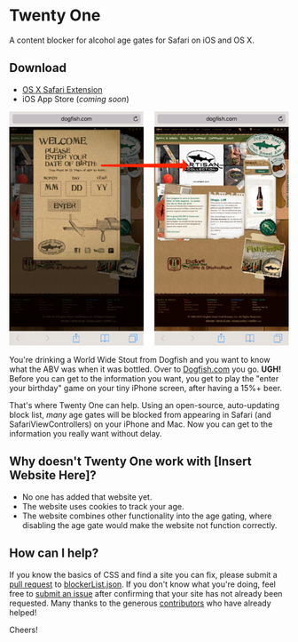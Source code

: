 Twenty One
==========
A content blocker for alcohol age gates for Safari on iOS and OS X.

Download
--------
 * [OS X Safari Extension](https://raw.githubusercontent.com/gfiumara/TwentyOne/master/SafariExtension/twentyone.safariextz)
 * iOS App Store (*coming soon*)

![Before and after with Twenty One](assets/screenshots/beforeAfter.png)

You're drinking a World Wide Stout from Dogfish and you want to know what the 
ABV was when it was bottled. Over to [Dogfish.com](http://dogfish.com) you go. 
**UGH!**  Before you can get to the information you want, you get to play the
"enter your birthday" game on your tiny iPhone screen, after having a 15%+ beer.

That's where Twenty One can help. Using an open-source, auto-updating block
list, *many* age gates will be blocked from appearing in Safari (and 
SafariViewControllers) on your iPhone and Mac. Now you can get to the 
information you really want without delay.

Why doesn't Twenty One work with [Insert Website Here]?
-------------------------------------------------------
 * No one has added that website yet.
 * The website uses cookies to track your age.
 * The website combines other functionality into the age gating, where disabling
   the age gate would make the website not function correctly.

How can I help?
---------------
If you know the basics of CSS and find a site you can fix, please submit a 
[pull request](https://github.com/gfiumara/TwentyOne/pulls) to 
[blockerList.json](SafariExtension/twentyone.safariextension/blockerList.json).
If you don't know what you're doing, feel free to
[submit an issue](https://github.com/gfiumara/TwentyOne/issues)
after confirming that your site has not already been requested. Many thanks to
the generous
[contributors](https://github.com/gfiumara/TwentyOne/graphs/contributors)
who have already helped!

Cheers!
